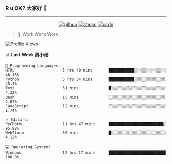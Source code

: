 ### R u OK? 大家好 👋

___

<p align="center">
  <a href="https://bigkjp97.github.io/"><img src="https://img.shields.io/badge/-GitPage-lightgrey" alt="github"></a>
  <a href="https://steamcommunity.com/id/bigkjp/"><img src="https://img.shields.io/badge/-Steam-black" alt="steam"></a>
  <a href="https://blog.csdn.net/qq_38986088"><img src="https://img.shields.io/badge/CSDN-cf000e" alt="csdn"></a>
</p>

> 🧟 Work Work Work

<!--START_SECTION:kjp readme-->
![Profile Views](http://img.shields.io/badge/Mi%20Amigos%E2%99%82%EF%B8%8F-3-ff69b4)

📊 **Last Week 周小结** 

```text
💬 Programming Languages: 
HTML                     5 hrs 40 mins       ███████████░░░░░░░░░░░░░░   46.13% 
Python                   5 hrs 34 mins       ███████████░░░░░░░░░░░░░░   45.4% 
Text                     31 mins             █░░░░░░░░░░░░░░░░░░░░░░░░   4.22% 
Bash                     15 mins             ░░░░░░░░░░░░░░░░░░░░░░░░░   2.07% 
JavaScript               12 mins             ░░░░░░░░░░░░░░░░░░░░░░░░░   1.74%

🔥 Editors: 
PyCharm                  11 hrs 47 mins      ████████████████████████░   95.88% 
WebStorm                 30 mins             █░░░░░░░░░░░░░░░░░░░░░░░░   4.12%

💻 Operating System: 
Windows                  12 hrs 17 mins      █████████████████████████   100.0%

```


<!--END_SECTION:kjp readme-->

<!--
**bigkjp97/bigkjp97** is a ✨ _special_ ✨ repository because its `README.md` (this file) appears on your GitHub profile.

Here are some ideas to get you started:

- 🔭 I’m currently working on ...
- 🌱 I’m currently learning ...
- 👯 I’m looking to collaborate on ...
- 🤔 I’m looking for help with ...
- 💬 Ask me about ...
- 📫 How to reach me: ...
- 😄 Pronouns: ...
- ⚡ Fun fact: ... -->
